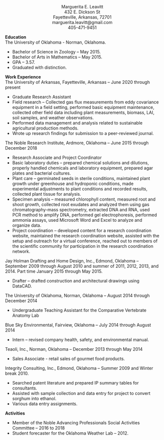 <div align="center">Marguerita E. Leavitt</div>
<div align="center">432 E. Dickson St</div>
<div align="center">Fayetteville, Arkansas, 72701</div>
<div align="center">marguerita.leavitt@gmail.com</div>
<div align="center">405-471-9451 </div>

**Education**  
The University of Oklahoma - Norman, Oklahoma.

* Bachelor of Science in Zoology – May 2015.
* Bachelor of Arts in Mathematics – May 2015.
* GPA – 3.57.
* Graduated with distinction.

**Work Experience**  
The University of Arkansas, Fayetteville, Arkansas – June 2020 through present  

* Graduate Research Assistant
* Field research – Collected gas flux measurements from eddy covariance equipment in a field setting, performed basic equipment maintenance, collected other field data including plant measurements, biomass, LAI, soil samples, and weather observations.
* Performed data management and analysis related to sustainable agricultural production methods.
* Wrote up research findings for submission to a peer-reviewed journal.

The Noble Research Institute, Ardmore, Oklahoma – June 2015 through December 2018

* Research Associate and Project Coordinator
* Basic laboratory duties – prepared chemical solutions and dilutions, properly handled chemicals and laboratory equipment, prepared agar plates and bacterial cultures.
* Plant care – germinated seeds in sterile conditions, maintained plant growth under greenhouse and hydroponic conditions, made experimental adjustments to plant conditions and recorded results, collected plant tissue for analysis.
* Specimen analysis – measured chlorophyll content, measured root and shoot growth, collected root exudates and analyzed them using gas chromatography-mass spectrometry, extracted DNA and RNA, used PCR method to amplify DNA, performed gel electrophoresis, performed ammonia assays, used Microsoft Word and Excel to analyze and organize data.
* Project coordination – developed content for a research coordination website, maintained the research coordination website, assisted with the setup and outreach for a virtual conference, reached out to members of the scientific community for participation in the research coordination network.

Jay Holman Drafting and Home Design, Inc., Edmond, Oklahoma – September 2009 through August 2010 and summer of 2011, 2012, 2013, and 2014. Part time January 2015 through May 2015.

* Drafter – drafted construction and architectural drawings using DataCAD.

The University of Oklahoma, Norman, Oklahoma – August 2014 through December 2014

* Undergraduate Teaching Assistant for the Comparative Vertebrate Anatomy Lab

Blue Sky Environmental, Fairview, Oklahoma – July 2014 through August 2014

* Intern – revised company health, safety, and environmental manual.

Teaoli, Inc., Norman, Oklahoma – December 2013 through May 2014

* Sales Associate - retail sales of gourmet food products.

Integrity Consulting, Inc., Edmond, Oklahoma – Summer 2009 and Winter break 2010.

* Searched patent literature and prepared IP summary tables for consultants.
* Assisted with sample collection and data entry for project to convert sorghum into ethanol.
* Various data entry assignments.

**Activities**  

* Member of the Noble Advancing Professionals Social Activities Committee – 2016 to 2018
* Student forecaster for the Oklahoma Weather Lab – 2012.

